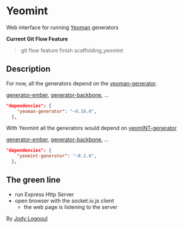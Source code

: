 Yeomint
=======

Web interface for running [Yeoman](http://yeoman.io) generators

**Current Git Flow Feature**
> git flow feature finish scaffolding_yeomint


          
## Description 

For now, all the generators depend on the [yeoman-generator](). 

[generator-ember](https://github.com/yeoman/generator-ember), [generator-backbone](https://github.com/yeoman/generator-backbone), ...

```json
"dependencies": {
    "yeoman-generator": "~0.16.0",
  },
```


With Yeomint all the generators would depend on [yeomINT-generator]()

[generator-ember](https://github.com/yeoman/generator-ember), [generator-backbone](https://github.com/yeoman/generator-backbone), ...

```json
"dependencies": {
    "yeomint-generator": "~0.1.0",
  },
```
## The green line

+ run Express Http Server
+ open browser with the socket.io.js client
	+ the web page is listening to the server


By [Jody Lognoul](http://me.egam.io)


